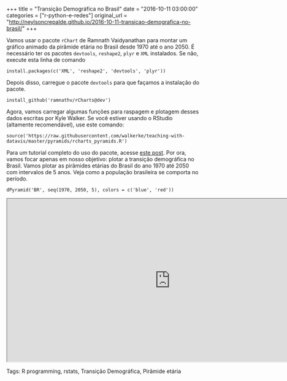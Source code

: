 +++
title = "Transição Demográfica no Brasil"
date = "2016-10-11 03:00:00"
categories = ["r-python-e-redes"]
original_url = "http://neylsoncrepalde.github.io/2016-10-11-transicao-demografica-no-brasil/"
+++

<article class="blog-post">
<p>
Vamos usar o pacote <code class="highlighter-rouge">rChart</code> de
Ramnath Vaidyanathan para montar um gráfico animado da pirâmide etária
no Brasil desde 1970 até o ano 2050. É necessário ter os pacotes
<code class="highlighter-rouge">devtools</code>,
<code class="highlighter-rouge">reshape2</code>,
<code class="highlighter-rouge">plyr</code> e
<code class="highlighter-rouge">XML</code> instalados. Se não, execute
esta linha de comando
</p>
<pre class="highlight"><code><span class="n">install.packages</span><span class="p">(</span><span class="nf">c</span><span class="p">(</span><span class="s1">&apos;XML&apos;</span><span class="p">,</span><span class="w"> </span><span class="s1">&apos;reshape2&apos;</span><span class="p">,</span><span class="w"> </span><span class="s1">&apos;devtools&apos;</span><span class="p">,</span><span class="w"> </span><span class="s1">&apos;plyr&apos;</span><span class="p">))</span><span class="w">
</span></code></pre>

<p>
Depois disso, carregue o pacote
<code class="highlighter-rouge">devtools</code> para que façamos a
instalação do pacote.
</p>
<pre class="highlight"><code><span class="n">install_github</span><span class="p">(</span><span class="s1">&apos;ramnathv/rCharts@dev&apos;</span><span class="p">)</span><span class="w">
</span></code></pre>

<p>
Agora, vamos carregar algumas funções para raspagem e plotagem desses
dados escritas por Kyle Walker. Se você estiver usando o RStudio
(altamente recomendável), use este comando:
</p>
<pre class="highlight"><code><span class="n">source</span><span class="p">(</span><span class="s1">&apos;https://raw.githubusercontent.com/walkerke/teaching-with-datavis/master/pyramids/rcharts_pyramids.R&apos;</span><span class="p">)</span><span class="w">
</span></code></pre>

<p>
Para um tutorial completo do uso do pacote, acesse
<a href="http://walkerke.github.io/2014/06/rcharts-pyramids/">este
post</a>. Por ora, vamos focar apenas em nosso objetivo: plotar a
transição demográfica no Brasil. Vamos plotar as pirâmides etárias do
Brasil do ano 1970 até 2050 com intervalos de 5 anos. Veja como a
população brasileira se comporta no período.
</p>
<pre class="highlight"><code><span class="n">dPyramid</span><span class="p">(</span><span class="s1">&apos;BR&apos;</span><span class="p">,</span><span class="w"> </span><span class="n">seq</span><span class="p">(</span><span class="m">1970</span><span class="p">,</span><span class="w"> </span><span class="m">2050</span><span class="p">,</span><span class="w"> </span><span class="m">5</span><span class="p">),</span><span class="w"> </span><span class="n">colors</span><span class="w"> </span><span class="o">=</span><span class="w"> </span><span class="nf">c</span><span class="p">(</span><span class="s1">&apos;blue&apos;</span><span class="p">,</span><span class="w"> </span><span class="s1">&apos;red&apos;</span><span class="p">))</span><span class="w">
</span></code></pre>

<iframe src="http://neylsoncrepalde.github.io/img/brasil_trasicao_demografica.html" width="850" height="425" class=""></iframe>
</article>
<p class="blog-tags">
Tags: R programming, rstats, Transição Demográfica, Pirâmide etária
</p>


